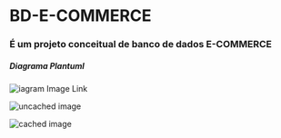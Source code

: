 # BD-E-COMMERCE

### É um projeto conceitual de banco de dados E-COMMERCE

##### Diagrama Plantuml

![iagram Image Link](https://www.plantuml.com/plantuml/png/fLJDQjj04BxlKsnzILjmGg2z21fYJ4nJWfiwnbUnrKwIXLsjkrfHQEZJz907yOjLYcObswEiREBJpe_d-sRcqrmMNZXV6itU-KSmm8LH3u8nhxm6VZMUMcF0PS3OsGbVYf-W1Pzg1Ra7VdB6Z5YtvXExbk7zvO9VpvTiRitBUpLPJBzE5ky_VVvG9LKPwbvbOlEy-MVtmv1BSB1v9e6_snHkGIffaK1ZlE3Z4-7llF1bmIl7klQJaXAApAbU6jX8IbgQEMYCsSttoNAFbREozBP0Nes9nF2DLK8cWHKU7gnJuWYgAw6jYqvhPbqE6KZhS6VRdffTPmQ22_6dXhgpcHAQi9pVVei2Bcl9A6Vv2d9PbqNOu4yRFw87BpeFut1ZCw6Z9AuARt-LhKo3MIE6Dm8DrvB05w15fcmk37ZRxXQ2_16bocfqdM96-YYAj97b4mi-eeSc8Mq57Fm_If5x9OKCN0-crQsKhBoXr8fpAz2d1CAvE9RAWMeWn6YSQ2N2ykqZH9KWs-rzOYIoKCn8Ewt5wMnnoAigcJNjNOLmu2eYw4kIxYwDfVsTZoymAKd8vKhuw7p4H_pyzFJZYBy2XlHtmD1NWuNmk5nNK36H9mcToGu35l9QiOyrtFl1ilkVo4xHmQwwNTAkkX7I5G-tqoPsgyOnzPOZmZYu4V9THpRK_x7tD5FimNT_h8jsLZEZIENNhiXntT5J4LiOkI23tUwo8NzF4dfXSA83KCEtYiwY_brMiTBe_m00)

![uncached image](http://www.plantuml.com/plantuml/proxy?cache=no&src=https://github.com/ericcleptonsilva/BD-E-COMMERCE/blob/master/puml/Diagrama-BD-E-COMMERCE.puml)

![cached image](http://www.plantuml.com/plantuml/proxy?src=https://github.com/ericcleptonsilva/BD-E-COMMERCE/blob/master/puml/Diagrama-BD-E-COMMERCE.puml)
